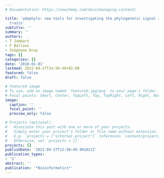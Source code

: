 ```yaml
---
# Documentation: https://wowchemy.com/docs/managing-content/

title: 'adephylo: new tools for investigating the phylogenetic signal in biological
  traits'
subtitle: ''
summary: ''
authors:
- T Jombart
- F Balloux
- Stéphane Dray
tags: []
categories: []
date: '2010-01-01'
lastmod: 2022-09-27T14:50:49+02:00
featured: false
draft: false

# Featured image
# To use, add an image named `featured.jpg/png` to your page's folder.
# Focal points: Smart, Center, TopLeft, Top, TopRight, Left, Right, BottomLeft, Bottom, BottomRight.
image:
  caption: ''
  focal_point: ''
  preview_only: false

# Projects (optional).
#   Associate this post with one or more of your projects.
#   Simply enter your project's folder or file name without extension.
#   E.g. `projects = ["internal-project"]` references `content/project/deep-learning/index.md`.
#   Otherwise, set `projects = []`.
projects: []
publishDate: '2022-09-27T12:50:49.901821Z'
publication_types:
- '2'
abstract: ''
publication: '*Bioinformatics*'
---
```

